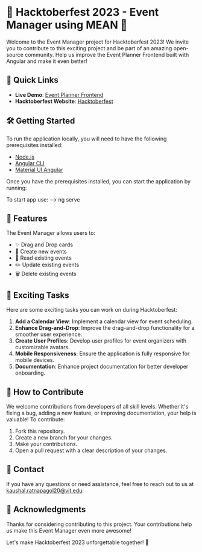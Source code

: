
```

```
# 🎉 Hacktoberfest 2023 - Event Manager using MEAN 🎉

Welcome to the Event Manager project for Hacktoberfest 2023! We invite you to contribute to this exciting project and be part of an amazing open-source community. Help us improve the Event Planner Frontend built with Angular and make it even better!

## 🚀 Quick Links

- **Live Demo**: [Event Planner Frontend](https://angular-eventplanner.vercel.app/)
- **Hacktoberfest Website**: [Hacktoberfest](https://hacktoberfest.com/)

## 🛠️ Getting Started

To run the application locally, you will need to have the following prerequisites installed:

- [Node.js](https://nodejs.org/)
- [Angular CLI](https://cli.angular.io/)
- [Material UI Angular](https://material.angular.io/)

Once you have the prerequisites installed, you can start the application by running:

To start app use: --> ng serve

## 🎨 Features

The Event Manager allows users to:

- ✨ Drag and Drop cards
- 📅 Create new events
- 📖 Read existing events
- ✏️ Update existing events
- 🗑️ Delete existing events

## 📝 Exciting Tasks

Here are some exciting tasks you can work on during Hacktoberfest:

1. **Add a Calendar View**: Implement a calendar view for event scheduling.
2. **Enhance Drag-and-Drop**: Improve the drag-and-drop functionality for a smoother user experience.
3. **Create User Profiles**: Develop user profiles for event organizers with customizable avatars.
4. **Mobile Responsiveness**: Ensure the application is fully responsive for mobile devices.
5. **Documentation**: Enhance project documentation for better developer onboarding.

## 🤝 How to Contribute

We welcome contributions from developers of all skill levels. Whether it's fixing a bug, adding a new feature, or improving documentation, your help is valuable! To contribute:

1. Fork this repository.
2. Create a new branch for your changes.
3. Make your contributions.
4. Open a pull request with a clear description of your changes.

## 📧 Contact

If you have any questions or need assistance, feel free to reach out to us at kaushal.ratnapagol20@vit.edu.

## 🙌 Acknowledgments

Thanks for considering contributing to this project. Your contributions help us make this Event Manager even more awesome!

Let's make Hacktoberfest 2023 unforgettable together! 🌟
```
